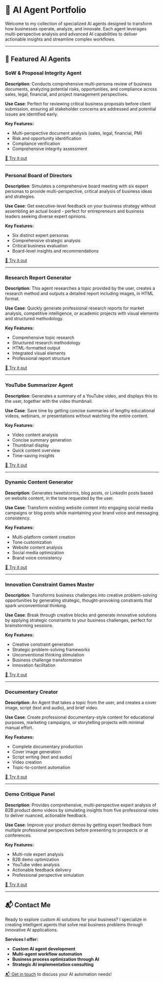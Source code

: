 # 🧠 AI Agent Portfolio

Welcome to my collection of specialized AI agents designed to transform how businesses operate, analyze, and innovate. Each agent leverages multi-perspective analysis and advanced AI capabilities to deliver actionable insights and streamline complex workflows.

---

## 🚀 Featured AI Agents

### SoW & Proposal Integrity Agent  
**Description**: Conducts comprehensive multi-persona review of business documents, analyzing potential risks, opportunities, and compliance across sales, legal, financial, and project management perspectives.

**Use Case**: Perfect for reviewing critical business proposals before client submission, ensuring all stakeholder concerns are addressed and potential issues are identified early.

**Key Features:**
- Multi-perspective document analysis (sales, legal, financial, PM)
- Risk and opportunity identification
- Compliance verification
- Comprehensive integrity assessment

[🔗 Try it out](https://app.mindstudio.ai/agents/sow--proposal-integrity-agent-e8cdb9ae)

---

### Personal Board of Directors  
**Description**: Simulates a comprehensive board meeting with six expert personas to provide multi-perspective, critical analysis of business ideas and strategies.

**Use Case**: Get executive-level feedback on your business strategy without assembling an actual board - perfect for entrepreneurs and business leaders seeking diverse expert opinions.

**Key Features:**
- Six distinct expert personas
- Comprehensive strategic analysis
- Critical business evaluation
- Board-level insights and recommendations

[🔗 Try it out](https://app.mindstudio.ai/agents/personal-board-of-directors-5e867094)

---

### Research Report Generator  
**Description**: This agent researches a topic provided by the user, creates a research method and outputs a detailed report including images, in HTML format.

**Use Case**: Quickly generate professional research reports for market analysis, competitive intelligence, or academic projects with visual elements and structured methodology.

**Key Features:**
- Comprehensive topic research
- Structured research methodology
- HTML-formatted output
- Integrated visual elements
- Professional report structure

[🔗 Try it out](https://app.mindstudio.ai/agents/research-report-generator-2c2326f2)

---

### YouTube Summarizer Agent  
**Description**: Generates a summary of a YouTube video, and displays this to the user, together with the video thumbnail.

**Use Case**: Save time by getting concise summaries of lengthy educational videos, webinars, or presentations without watching the entire content.

**Key Features:**
- Video content analysis
- Concise summary generation
- Thumbnail display
- Quick content overview
- Time-saving insights

[🔗 Try it out](https://app.mindstudio.ai/agents/youtube-summarizer-agent-78f05b50)

---

### Dynamic Content Generator  
**Description**: Generates tweetstorms, blog posts, or LinkedIn posts based on website content, in the tone requested by the user.

**Use Case**: Transform existing website content into engaging social media campaigns or blog posts while maintaining your brand voice and messaging consistency.

**Key Features:**
- Multi-platform content creation
- Tone customization
- Website content analysis
- Social media optimization
- Brand voice consistency

[🔗 Try it out](https://app.mindstudio.ai/agents/dynamic-content-generator-7a976b84)

---

### Innovation Constraint Games Master  
**Description**: Transforms business challenges into creative problem-solving opportunities by generating strategic, thought-provoking constraints that spark unconventional thinking.

**Use Case**: Break through creative blocks and generate innovative solutions by applying strategic constraints to your business challenges, perfect for brainstorming sessions.

**Key Features:**
- Creative constraint generation
- Strategic problem-solving frameworks
- Unconventional thinking stimulation
- Business challenge transformation
- Innovation facilitation

[🔗 Try it out](https://app.mindstudio.ai/agents/innovation-constraint-games-master-b6b0f417)

---

### Documentary Creator  
**Description**: An Agent that takes a topic from the user, and creates a cover image, script (text and audio), and brief video.

**Use Case**: Create professional documentary-style content for educational purposes, marketing campaigns, or storytelling projects with minimal manual effort.

**Key Features:**
- Complete documentary production
- Cover image generation
- Script writing (text and audio)
- Video creation
- Topic-to-content automation

[🔗 Try it out](https://app.mindstudio.ai/agents/documentary-creator-8f3a6ca9)

---

### Demo Critique Panel  
**Description**: Provides comprehensive, multi-perspective expert analysis of B2B product demo videos by simulating insights from five professional roles to deliver nuanced, actionable feedback.

**Use Case**: Improve your product demos by getting expert feedback from multiple professional perspectives before presenting to prospects or at conferences.

**Key Features:**
- Multi-role expert analysis
- B2B demo optimization
- YouTube video analysis
- Actionable feedback delivery
- Professional perspective simulation

[🔗 Try it out](https://app.mindstudio.ai/agents/demo-critique-panel-d7267bb3)

---

## 📬 Contact Me

Ready to explore custom AI solutions for your business? I specialize in creating intelligent agents that solve real business problems through innovative AI applications.

**Services I offer:**
- **Custom AI agent development**
- **Multi-agent workflow automation** 
- **Business process optimization through AI**
- **Strategic AI implementation consulting**

[📬 Get in touch](mailto:contact@example.com) to discuss your AI automation needs!
